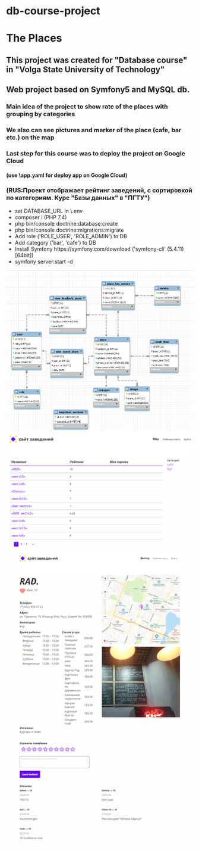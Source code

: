 # db-course-project
 
<h1>The Places</h1>
<h2>This project was created for "Database course" in "Volga State University of Technology"
<h2>Web project based on Symfony5 and MySQL db.</h2>
<h3>Main idea of the project to show rate of the places with grouping by categories</h3>
<h3>We also can see pictures and marker of the place (cafe, bar etc.) on the map</h3>
<h3>Last step for this course was to deploy the project on Google Cloud</h3>
<h4>(use \app.yaml for deploy app on Google Cloud)</h4>
<h3>(RUS:Проект отображает рейтинг заведений, с сортировкой по категориям. Курс "Базы данных" в "ПГТУ")</h3>
<ul>
 <li>set DATABASE_URL in \.env
 <li>composer i (PHP 7.4)
 <li>php bin/console doctrine:database:create
 <li>php bin/console doctrine:migrations:migrate
 <li>Add role ('ROLE_USER', 'ROLE_ADMIN') to DB
 <li>Add category ('bar', 'cafe') to DB
 <li>Install Symfony https://symfony.com/download ('symfony-cli' (5.4.11) [64bit])
 <li>symfony server:start -d

</ul>

![ER](https://github.com/saintriko/db-project/blob/master/er_diagram.png)
![Home](https://github.com/saintriko/db-project/blob/master/places.PNG)
![PlacePage](https://github.com/saintriko/db-project/blob/master/place.png)


